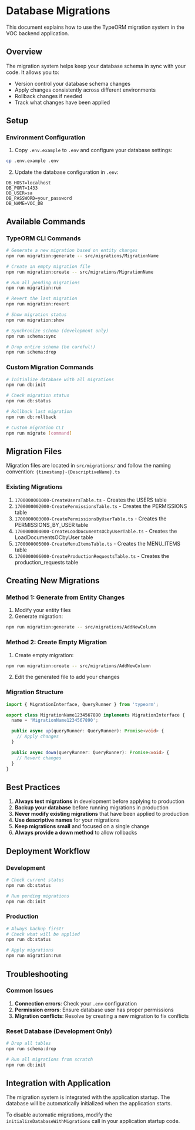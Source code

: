 # Database Migrations

This document explains how to use the TypeORM migration system in the VOC backend application.

## Overview

The migration system helps keep your database schema in sync with your code. It allows you to:
- Version control your database schema changes
- Apply changes consistently across different environments
- Rollback changes if needed
- Track what changes have been applied

## Setup

### Environment Configuration

1. Copy `.env.example` to `.env` and configure your database settings:
```bash
cp .env.example .env
```

2. Update the database configuration in `.env`:
```env
DB_HOST=localhost
DB_PORT=1433
DB_USER=sa
DB_PASSWORD=your_password
DB_NAME=VOC_DB
```

## Available Commands

### TypeORM CLI Commands

```bash
# Generate a new migration based on entity changes
npm run migration:generate -- src/migrations/MigrationName

# Create an empty migration file
npm run migration:create -- src/migrations/MigrationName

# Run all pending migrations
npm run migration:run

# Revert the last migration
npm run migration:revert

# Show migration status
npm run migration:show

# Synchronize schema (development only)
npm run schema:sync

# Drop entire schema (be careful!)
npm run schema:drop
```

### Custom Migration Commands

```bash
# Initialize database with all migrations
npm run db:init

# Check migration status
npm run db:status

# Rollback last migration
npm run db:rollback

# Custom migration CLI
npm run migrate [command]
```

## Migration Files

Migration files are located in `src/migrations/` and follow the naming convention:
`{timestamp}-{DescriptiveName}.ts`

### Existing Migrations

1. `1700000001000-CreateUsersTable.ts` - Creates the USERS table
2. `1700000002000-CreatePermissionsTable.ts` - Creates the PERMISSIONS table
3. `1700000003000-CreatePermissionsByUserTable.ts` - Creates the PERMISSIONS_BY_USER table
4. `1700000004000-CreateLoadDocumentsOCbyUserTable.ts` - Creates the LoadDocumentsOCbyUser table
5. `1700000005000-CreateMenuItemsTable.ts` - Creates the MENU_ITEMS table
6. `1700000006000-CreateProductionRequestsTable.ts` - Creates the production_requests table

## Creating New Migrations

### Method 1: Generate from Entity Changes

1. Modify your entity files
2. Generate migration:
```bash
npm run migration:generate -- src/migrations/AddNewColumn
```

### Method 2: Create Empty Migration

1. Create empty migration:
```bash
npm run migration:create -- src/migrations/AddNewColumn
```

2. Edit the generated file to add your changes

### Migration Structure

```typescript
import { MigrationInterface, QueryRunner } from 'typeorm';

export class MigrationName1234567890 implements MigrationInterface {
  name = 'MigrationName1234567890';

  public async up(queryRunner: QueryRunner): Promise<void> {
    // Apply changes
  }

  public async down(queryRunner: QueryRunner): Promise<void> {
    // Revert changes
  }
}
```

## Best Practices

1. **Always test migrations** in development before applying to production
2. **Backup your database** before running migrations in production
3. **Never modify existing migrations** that have been applied to production
4. **Use descriptive names** for your migrations
5. **Keep migrations small** and focused on a single change
6. **Always provide a down method** to allow rollbacks

## Deployment Workflow

### Development
```bash
# Check current status
npm run db:status

# Run pending migrations
npm run db:init
```

### Production
```bash
# Always backup first!
# Check what will be applied
npm run db:status

# Apply migrations
npm run migration:run
```

## Troubleshooting

### Common Issues

1. **Connection errors**: Check your `.env` configuration
2. **Permission errors**: Ensure database user has proper permissions
3. **Migration conflicts**: Resolve by creating a new migration to fix conflicts

### Reset Database (Development Only)

```bash
# Drop all tables
npm run schema:drop

# Run all migrations from scratch
npm run db:init
```

## Integration with Application

The migration system is integrated with the application startup. The database will be automatically initialized when the application starts.

To disable automatic migrations, modify the `initializeDatabaseWithMigrations` call in your application startup code.